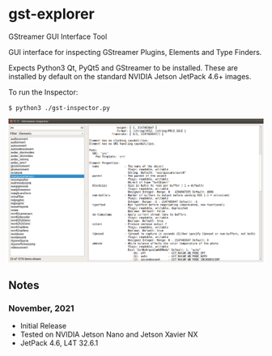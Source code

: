 # gst-explorer
GStreamer GUI Interface Tool

GUI interface for inspecting GStreamer Plugins, Elements and Type Finders. 

Expects Python3 Qt, PyQt5 and GStreamer to be installed. These are installed by default on the standard NVIDIA Jetson JetPack 4.6+ images.

To run the Inspector:
```
$ python3 ./gst-inspector.py
```

![Screenshot](gst-inspect.png)

## Notes

### November, 2021
* Initial Release
* Tested on NVIDIA Jetson Nano and Jetson Xavier NX
* JetPack 4.6, L4T 32.6.1
